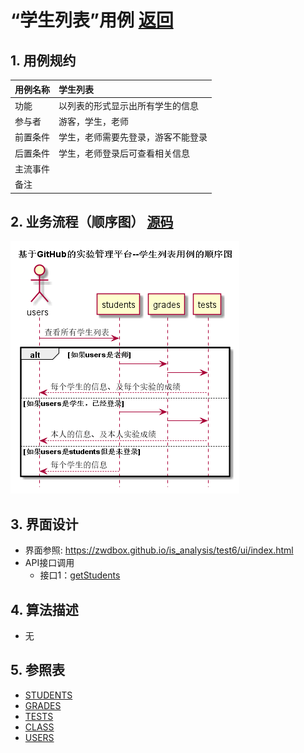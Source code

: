 ﻿

# “学生列表”用例 [返回](../README.md)
## 1. 用例规约

|用例名称|学生列表|
|-------|:-------------|
|功能|以列表的形式显示出所有学生的信息|
|参与者|游客，学生，老师|
|前置条件|学生，老师需要先登录，游客不能登录|
|后置条件|学生，老师登录后可查看相关信息 |
|主流事件| |
|备注| |

## 2. 业务流程（顺序图） [源码](../src/学生列表.puml)
![sequence1](../学生列表.png) 

## 3. 界面设计
- 界面参照: https://zwdbox.github.io/is_analysis/test6/ui/index.html
- API接口调用
    - 接口1：[getStudents](../接口/getStudents.md) 

## 4. 算法描述

- 无
    
## 5. 参照表

- [STUDENTS](../数据库设计.md/#STUDENTS)
- [GRADES](../数据库设计.md/#GRADES)
- [TESTS](../数据库设计.md/#TESTS)
- [CLASS](../数据库设计.md/#TESTS)
- [USERS](../数据库设计.md/#TESTS)


